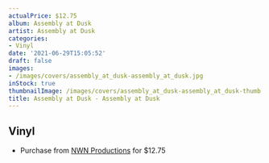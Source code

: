 ```yaml
---
actualPrice: $12.75
album: Assembly at Dusk
artist: Assembly at Dusk
categories:
- Vinyl
date: '2021-06-29T15:05:52'
draft: false
images:
- /images/covers/assembly_at_dusk-assembly_at_dusk.jpg
inStock: true
thumbnailImage: /images/covers/assembly_at_dusk-assembly_at_dusk-thumb.jpg
title: Assembly at Dusk - Assembly at Dusk
---
```


## Vinyl
* Purchase from [NWN Productions](http://shop.nwnprod.com/index.php?route=product/product&path=75&product_id=1187&sort=pd.name&order=ASC) for $12.75
